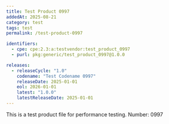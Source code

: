 ```yaml
---
title: Test Product 0997
addedAt: 2025-08-21
category: test
tags: test
permalink: /test-product-0997

identifiers:
  - cpe: cpe:2.3:a:testvendor:test_product_0997
  - purl: pkg:generic/test_product_0997@1.0.0

releases:
  - releaseCycle: "1.0"
    codename: "Test Codename 0997"
    releaseDate: 2025-01-01
    eol: 2026-01-01
    latest: "1.0.0"
    latestReleaseDate: 2025-01-01
---
```


This is a test product file for performance testing. Number: 0997
